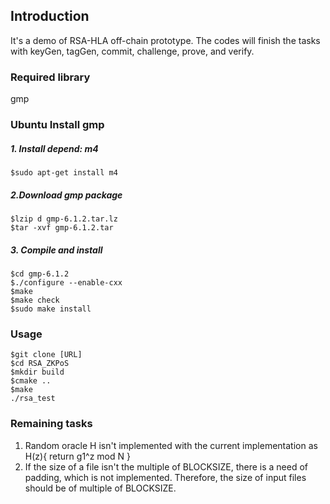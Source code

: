## Introduction
It's a demo of RSA-HLA off-chain prototype. The codes will finish the tasks with keyGen, tagGen, commit, challenge, prove, and verify.

### Required library
gmp

### Ubuntu Install gmp
##### 1. Install depend: m4
```
$sudo apt-get install m4
```

##### 2.Download gmp package
```
$lzip d gmp-6.1.2.tar.lz
$tar -xvf gmp-6.1.2.tar
```
##### 3. Compile and install
```
$cd gmp-6.1.2
$./configure --enable-cxx
$make
$make check
$sudo make install
```

### Usage
```
$git clone [URL]
$cd RSA_ZKPoS
$mkdir build
$cmake ..
$make
./rsa_test
```

### Remaining tasks
1. Random oracle H isn't implemented with the current implementation as H(z){ return g1^z mod N }
2. If the size of a file isn't the multiple of BLOCKSIZE, there is a need of padding, which is not implemented.
Therefore, the size of input files should be of multiple of BLOCKSIZE.
